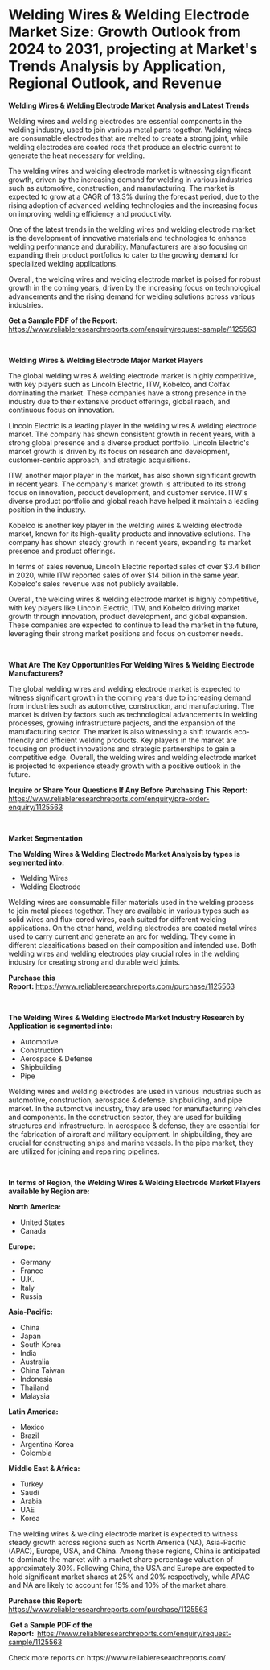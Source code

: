<p><h1>Welding Wires & Welding Electrode Market Size: Growth Outlook from 2024 to 2031, projecting at Market's Trends Analysis by Application, Regional Outlook, and Revenue</h1></p><p><strong>Welding Wires & Welding Electrode Market Analysis and Latest Trends</strong></p>
<p><p>Welding wires and welding electrodes are essential components in the welding industry, used to join various metal parts together. Welding wires are consumable electrodes that are melted to create a strong joint, while welding electrodes are coated rods that produce an electric current to generate the heat necessary for welding.</p><p>The welding wires and welding electrode market is witnessing significant growth, driven by the increasing demand for welding in various industries such as automotive, construction, and manufacturing. The market is expected to grow at a CAGR of 13.3% during the forecast period, due to the rising adoption of advanced welding technologies and the increasing focus on improving welding efficiency and productivity.</p><p>One of the latest trends in the welding wires and welding electrode market is the development of innovative materials and technologies to enhance welding performance and durability. Manufacturers are also focusing on expanding their product portfolios to cater to the growing demand for specialized welding applications.</p><p>Overall, the welding wires and welding electrode market is poised for robust growth in the coming years, driven by the increasing focus on technological advancements and the rising demand for welding solutions across various industries.</p></p>
<p><strong>Get a Sample PDF of the Report:&nbsp;</strong> <a href="https://www.reliableresearchreports.com/enquiry/request-sample/1125563">https://www.reliableresearchreports.com/enquiry/request-sample/1125563</a></p>
<p>&nbsp;</p>
<p><strong>Welding Wires & Welding Electrode Major Market Players</strong></p>
<p><p>The global welding wires & welding electrode market is highly competitive, with key players such as Lincoln Electric, ITW, Kobelco, and Colfax dominating the market. These companies have a strong presence in the industry due to their extensive product offerings, global reach, and continuous focus on innovation.</p><p>Lincoln Electric is a leading player in the welding wires & welding electrode market. The company has shown consistent growth in recent years, with a strong global presence and a diverse product portfolio. Lincoln Electric's market growth is driven by its focus on research and development, customer-centric approach, and strategic acquisitions.</p><p>ITW, another major player in the market, has also shown significant growth in recent years. The company's market growth is attributed to its strong focus on innovation, product development, and customer service. ITW's diverse product portfolio and global reach have helped it maintain a leading position in the industry.</p><p>Kobelco is another key player in the welding wires & welding electrode market, known for its high-quality products and innovative solutions. The company has shown steady growth in recent years, expanding its market presence and product offerings.</p><p>In terms of sales revenue, Lincoln Electric reported sales of over $3.4 billion in 2020, while ITW reported sales of over $14 billion in the same year. Kobelco's sales revenue was not publicly available.</p><p>Overall, the welding wires & welding electrode market is highly competitive, with key players like Lincoln Electric, ITW, and Kobelco driving market growth through innovation, product development, and global expansion. These companies are expected to continue to lead the market in the future, leveraging their strong market positions and focus on customer needs.</p></p>
<p>&nbsp;</p>
<p><strong>What Are The Key Opportunities For Welding Wires & Welding Electrode Manufacturers?</strong></p>
<p><p>The global welding wires and welding electrode market is expected to witness significant growth in the coming years due to increasing demand from industries such as automotive, construction, and manufacturing. The market is driven by factors such as technological advancements in welding processes, growing infrastructure projects, and the expansion of the manufacturing sector. The market is also witnessing a shift towards eco-friendly and efficient welding products. Key players in the market are focusing on product innovations and strategic partnerships to gain a competitive edge. Overall, the welding wires and welding electrode market is projected to experience steady growth with a positive outlook in the future.</p></p>
<p><strong>Inquire or Share Your Questions If Any Before Purchasing This Report:</strong> <a href="https://www.reliableresearchreports.com/enquiry/pre-order-enquiry/1125563">https://www.reliableresearchreports.com/enquiry/pre-order-enquiry/1125563</a></p>
<p>&nbsp;</p>
<p><strong>Market Segmentation</strong></p>
<p><strong>The Welding Wires & Welding Electrode Market Analysis by types is segmented into:</strong></p>
<p><ul><li>Welding Wires</li><li>Welding Electrode</li></ul></p>
<p><p>Welding wires are consumable filler materials used in the welding process to join metal pieces together. They are available in various types such as solid wires and flux-cored wires, each suited for different welding applications. On the other hand, welding electrodes are coated metal wires used to carry current and generate an arc for welding. They come in different classifications based on their composition and intended use. Both welding wires and welding electrodes play crucial roles in the welding industry for creating strong and durable weld joints.</p></p>
<p><strong>Purchase this Report:&nbsp;</strong><a href="https://www.reliableresearchreports.com/purchase/1125563">https://www.reliableresearchreports.com/purchase/1125563</a></p>
<p>&nbsp;</p>
<p><strong>The Welding Wires & Welding Electrode Market Industry Research by Application is segmented into:</strong></p>
<p><ul><li>Automotive</li><li>Construction</li><li>Aerospace & Defense</li><li>Shipbuilding</li><li>Pipe</li></ul></p>
<p><p>Welding wires and welding electrodes are used in various industries such as automotive, construction, aerospace & defense, shipbuilding, and pipe market. In the automotive industry, they are used for manufacturing vehicles and components. In the construction sector, they are used for building structures and infrastructure. In aerospace & defense, they are essential for the fabrication of aircraft and military equipment. In shipbuilding, they are crucial for constructing ships and marine vessels. In the pipe market, they are utilized for joining and repairing pipelines.</p></p>
<p>&nbsp;</p>
<p><strong>In terms of Region, the Welding Wires & Welding Electrode Market Players available by Region are:</strong></p>
<p>
    <p> <strong> North America: </strong>
        <ul>
            <li>United States</li>
            <li>Canada</li>
        </ul>
        </p> 
    <p> <strong> Europe: </strong>
        <ul>
            <li>Germany</li>
            <li>France</li>
            <li>U.K.</li>
            <li>Italy</li>
            <li>Russia</li>
        </ul>
        </p> 
    <p> <strong> Asia-Pacific: </strong>
        <ul>
            <li>China</li>
            <li>Japan</li>
            <li>South Korea</li>
            <li>India</li>
            <li>Australia</li>
            <li>China Taiwan</li>
            <li>Indonesia</li>
            <li>Thailand</li>
            <li>Malaysia</li>
        </ul>
        </p> 
    <p> <strong> Latin America: </strong>
        <ul>
            <li>Mexico</li>
            <li>Brazil</li>
            <li>Argentina Korea</li>
            <li>Colombia</li>
        </ul>
        </p> 
    <p> <strong> Middle East & Africa: </strong>
        <ul>
            <li>Turkey</li>
            <li>Saudi</li>
            <li>Arabia</li>
            <li>UAE</li>
            <li>Korea</li>
        </ul>
    </p>
    </p>
<p><p>The welding wires & welding electrode market is expected to witness steady growth across regions such as North America (NA), Asia-Pacific (APAC), Europe, USA, and China. Among these regions, China is anticipated to dominate the market with a market share percentage valuation of approximately 30%. Following China, the USA and Europe are expected to hold significant market shares at 25% and 20% respectively, while APAC and NA are likely to account for 15% and 10% of the market share.</p></p>
<p><strong>Purchase this Report: </strong><a href="https://www.reliableresearchreports.com/purchase/1125563">https://www.reliableresearchreports.com/purchase/1125563</a></p>
<p>&nbsp;<strong>Get a Sample PDF of the Report:&nbsp;&nbsp;</strong><a href="https://www.reliableresearchreports.com/enquiry/request-sample/1125563">https://www.reliableresearchreports.com/enquiry/request-sample/1125563</a></p>
<p><strong></strong></p>
<p>Check more reports on https://www.reliableresearchreports.com/</p>